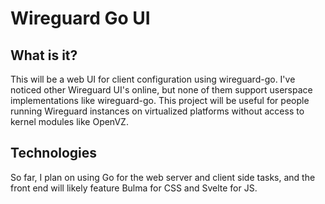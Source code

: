 # Wireguard Go UI

## What is it?
This will be a web UI for client configuration using wireguard-go. I've noticed other Wireguard UI's online, but none of them support userspace implementations like wireguard-go. This project will be useful for people running Wireguard instances on virtualized platforms without access to kernel modules like OpenVZ.

## Technologies
So far, I plan on using Go for the web server and client side tasks, and the front end will likely feature Bulma for CSS and Svelte for JS.
